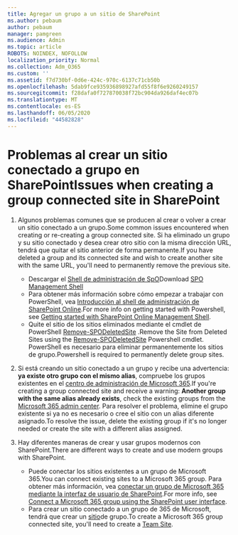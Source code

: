```yaml
---
title: Agregar un grupo a un sitio de SharePoint
ms.author: pebaum
author: pebaum
manager: pamgreen
ms.audience: Admin
ms.topic: article
ROBOTS: NOINDEX, NOFOLLOW
localization_priority: Normal
ms.collection: Adm_O365
ms.custom: ''
ms.assetid: f7d730bf-0d6e-424c-970c-6137c71cb50b
ms.openlocfilehash: 5dab9fce935936898927afd55f8f6e9260249157
ms.sourcegitcommit: f28dafa0f727870038f72bc904da926daf4ec07b
ms.translationtype: MT
ms.contentlocale: es-ES
ms.lasthandoff: 06/05/2020
ms.locfileid: "44582828"
---
```

# <a name="issues-when-creating-a-group-connected-site-in-sharepoint"></a><span data-ttu-id="60b58-102">Problemas al crear un sitio conectado a grupo en SharePoint</span><span class="sxs-lookup"><span data-stu-id="60b58-102">Issues when creating a group connected site in SharePoint</span></span>

1. <span data-ttu-id="60b58-103">Algunos problemas comunes que se producen al crear o volver a crear un sitio conectado a un grupo.</span><span class="sxs-lookup"><span data-stu-id="60b58-103">Some common issues encountered when creating or re-creating a group connected site.</span></span>
<span data-ttu-id="60b58-104">Si ha eliminado un grupo y su sitio conectado y desea crear otro sitio con la misma dirección URL, tendrá que quitar el sitio anterior de forma permanente.</span><span class="sxs-lookup"><span data-stu-id="60b58-104">If you have deleted a group and its connected site and wish to create another site with the same URL, you'll need to permanently remove the previous site.</span></span>

   - <span data-ttu-id="60b58-105">Descargar el [Shell de administración de SpO](https://support.office.com/article/introduction-to-the-sharepoint-online-management-shell-c16941c3-19b4-4710-8056-34c034493429)</span><span class="sxs-lookup"><span data-stu-id="60b58-105">Download [SPO Management Shell](https://support.office.com/article/introduction-to-the-sharepoint-online-management-shell-c16941c3-19b4-4710-8056-34c034493429)</span></span>
   - <span data-ttu-id="60b58-106">Para obtener más información sobre cómo empezar a trabajar con PowerShell, vea [Introducción al shell de administración de SharePoint Online](https://docs.microsoft.com/powershell/module/sharepoint-online/remove-sposite).</span><span class="sxs-lookup"><span data-stu-id="60b58-106">For more info on getting started with Powershell, see [Getting started with SharePoint Online Management Shell](https://docs.microsoft.com/powershell/module/sharepoint-online/remove-sposite).</span></span>
   - <span data-ttu-id="60b58-107">Quite el sitio de los sitios eliminados mediante el cmdlet de PowerShell [Remove-SPODeletedSite](https://docs.microsoft.com/powershell/module/sharepoint-online/remove-sposite?view=sharepoint-ps) .</span><span class="sxs-lookup"><span data-stu-id="60b58-107">Remove the Site from Deleted Sites using the [Remove-SPODeletedSite](https://docs.microsoft.com/powershell/module/sharepoint-online/remove-sposite?view=sharepoint-ps) Powershell cmdlet.</span></span> <span data-ttu-id="60b58-108">PowerShell es necesario para eliminar permanentemente los sitios de grupo.</span><span class="sxs-lookup"><span data-stu-id="60b58-108">Powershell is required to permanently delete group sites.</span></span>

1. <span data-ttu-id="60b58-109">Si está creando un sitio conectado a un grupo y recibe una advertencia: **ya existe otro grupo con el mismo alias**, compruebe los grupos existentes en el [centro de administración de Microsoft 365](https://admin.microsoft.com/AdminPortal/Home#/groups).</span><span class="sxs-lookup"><span data-stu-id="60b58-109">If you're creating a group connected site and receive a warning: **Another group with the same alias already exists**, check the existing groups from the [Microsoft 365 admin center](https://admin.microsoft.com/AdminPortal/Home#/groups).</span></span> <span data-ttu-id="60b58-110">Para resolver el problema, elimine el grupo existente si ya no es necesario o cree el sitio con un alias diferente asignado.</span><span class="sxs-lookup"><span data-stu-id="60b58-110">To resolve the issue, delete the existing group if it's no longer needed or create the site with a different alias assigned.</span></span>

1. <span data-ttu-id="60b58-111">Hay diferentes maneras de crear y usar grupos modernos con SharePoint.</span><span class="sxs-lookup"><span data-stu-id="60b58-111">There are different ways to create and use modern groups with SharePoint.</span></span>

   - <span data-ttu-id="60b58-112">Puede conectar los sitios existentes a un grupo de Microsoft 365.</span><span class="sxs-lookup"><span data-stu-id="60b58-112">You can connect existing sites to a Microsoft 365 group.</span></span> <span data-ttu-id="60b58-113">Para obtener más información, vea [conectar un grupo de Microsoft 365 mediante la interfaz de usuario de SharePoint](https://docs.microsoft.com/sharepoint/dev/transform/modernize-connect-to-office365-group#connect-an-office-365-group-using-the-sharepoint-user-interface).</span><span class="sxs-lookup"><span data-stu-id="60b58-113">For more info, see [Connect a Microsoft 365 group using the SharePoint user interface](https://docs.microsoft.com/sharepoint/dev/transform/modernize-connect-to-office365-group#connect-an-office-365-group-using-the-sharepoint-user-interface).</span></span>
   - <span data-ttu-id="60b58-114">Para crear un sitio conectado a un grupo de 365 de Microsoft, tendrá que crear un [sitio](https://admin.microsoft.com/sharepoint)de grupo.</span><span class="sxs-lookup"><span data-stu-id="60b58-114">To create a Microsoft 365 group connected site, you'll need to create a [Team Site](https://admin.microsoft.com/sharepoint).</span></span>
